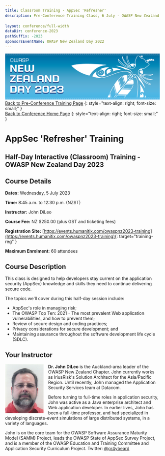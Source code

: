```yaml
---
title: Classroom Training - AppSec 'Refresher'
description: Pre-Conference Training Class, 6 July - OWASP New Zealand Day 2022 

layout: conference/full-width
dataDir: conference-2023
pathSuffix: -2023
sponsorsEventName: OWASP New Zealand Day 2022
---
```


[![Web Banner](/assets/images/2023_Banner_Graphic.jpg)](/conference/)   
[Back to Pre-Conference Training Page](training.md)
{: style="text-align: right; font-size: small;" }   
[Back to Conference Home Page](index.md)
{: style="text-align: right; font-size: small;" }   

# AppSec 'Refresher' Training

## Half-Day Interactive (Classroom) Training - OWASP New Zealand Day 2023

## Course Details 

**Dates:** Wednesday, 5 July 2023

**Time:** 8:45 a.m. to 12:30 p.m. (NZST)

**Instructor:** John DiLeo   

**Course Fee:** NZ $250.00 (plus GST and ticketing fees)

**Registration Site:** [https://events.humanitix.com/owaspnz2023-training](https://events.humanitix.com/owaspnz2023-training){: target="training-reg" }

**Maximum Enrolment:** 60 attendees

## Course Description

This class is designed to help developers stay current on the application security (AppSec) knowledge and skills they need to continue delivering secure code. 

The topics we'll cover during this half-day session include: 

* AppSec's role in managing risk;
* The OWASP Top Ten: 2021 - The most prevalent Web application vulnerabilities, and how to prevent them;
* Review of secure design and coding practices;
* Privacy considerations for secure development; and 
* Maintaining assurance throughout the software development life cycle (SDLC).

## Your Instructor

<img src="/assets/images/2023/Photo-John_DiLeo.jpg" alt="Photo of John DiLeo" style="float: left; width: 125px; margin-right: 15px;" />

**Dr. John DiLeo** is the Auckland-area leader of the OWASP New Zealand Chapter. John currently works as IriusRisk's Solution Architect for the Asia/Pacific Region. Until recently,
John managed the Application Security Services team at Datacom.  
 
Before turning to full-time roles in application security, John was active as a Java enterprise architect and Web application developer. In earlier lives, John has been a full-time professor, and had specialized in developing discrete-event simulations of large distributed systems, in a variety of languages.  

John is on the core team for the OWASP Software Assurance Maturity Model (SAMM) Project, leads the OWASP State of AppSec Survey Project, and is a member of the OWASP Education and Training Committee and Application Security Curriculum Project. Twitter: [@gr4ybeard](https://www.twitter.com/gr4ybeard)
